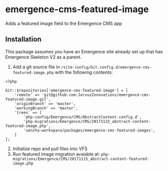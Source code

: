 # emergence-cms-featured-image
Adds a featured image field to the Emergence CMS app

## Installation
This package assumes you have an Emergence site already set up that has Emergence Skeleton V2 as a parent.

1. Add a git source file in `/site-config/Git.config.d/emergence-cms-featured-image.php` with the following contents:

```
<?php

Git::$repositories['emergence-cms-featured-image'] = [
    'remote' => 'git@github.com:JarvusInnovations/emergence-cms-featured-image.git',
    'originBranch' => 'master',
    'workingBranch' => 'master',
    'trees' => [
        'php-config/Emergence/CMS/AbstractContent.config.d',
        'php-migrations/Emergence/CMS/20171115_abstract-content-featured-image.php',
        'sencha-workspace/packages/emergence-cms-featured-images',
    ]
];
```

2. Initialize repo and pull files into VFS
3. Run featured image migration avaiable at: `php-migrations/Emergence/CMS/20171115_abstract-content-featured-image.php`
